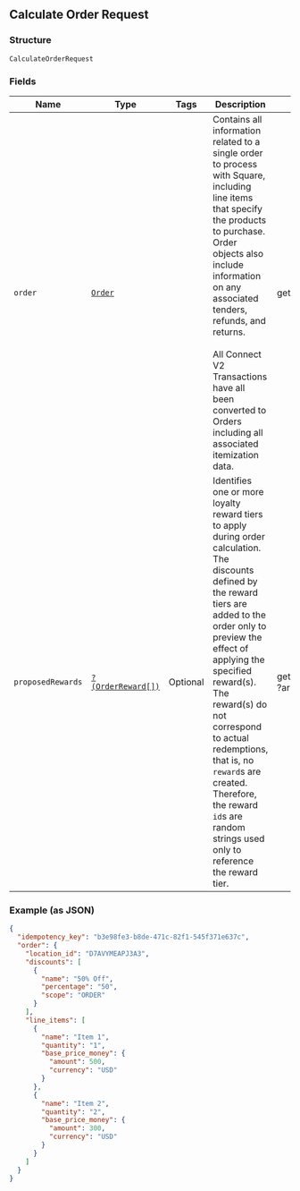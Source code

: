 ## Calculate Order Request

### Structure

`CalculateOrderRequest`

### Fields

| Name | Type | Tags | Description | Getter | Setter |
|  --- | --- | --- | --- | --- | --- |
| `order` | [`Order`](/doc/models/order.md) |  | Contains all information related to a single order to process with Square,<br>including line items that specify the products to purchase. Order objects also<br>include information on any associated tenders, refunds, and returns.<br><br>All Connect V2 Transactions have all been converted to Orders including all associated<br>itemization data. | getOrder(): Order | setOrder(Order order): void |
| `proposedRewards` | [`?(OrderReward[])`](/doc/models/order-reward.md) | Optional | Identifies one or more loyalty reward tiers to apply during order calculation.<br>The discounts defined by the reward tiers are added to the order only to preview the<br>effect of applying the specified reward(s). The reward(s) do not correspond to actual<br>redemptions, that is, no `reward`s are created. Therefore, the reward `id`s are<br>random strings used only to reference the reward tier. | getProposedRewards(): ?array | setProposedRewards(?array proposedRewards): void |

### Example (as JSON)

```json
{
  "idempotency_key": "b3e98fe3-b8de-471c-82f1-545f371e637c",
  "order": {
    "location_id": "D7AVYMEAPJ3A3",
    "discounts": [
      {
        "name": "50% Off",
        "percentage": "50",
        "scope": "ORDER"
      }
    ],
    "line_items": [
      {
        "name": "Item 1",
        "quantity": "1",
        "base_price_money": {
          "amount": 500,
          "currency": "USD"
        }
      },
      {
        "name": "Item 2",
        "quantity": "2",
        "base_price_money": {
          "amount": 300,
          "currency": "USD"
        }
      }
    ]
  }
}
```

